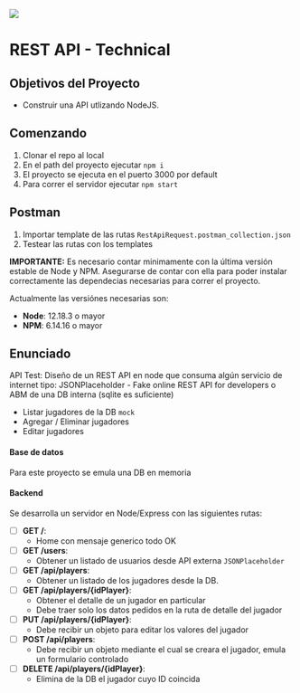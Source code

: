 <p align='left'>
    <img src='https://saasradar.b-cdn.net/wp-content/uploads/2022/03/api_rest.png' </img>
</p>

# REST API - Technical

## Objetivos del Proyecto

- Construir una API utlizando NodeJS.

## Comenzando

1.  Clonar el repo al local
2.  En el path del proyecto ejecutar `npm i`
3.  El proyecto se ejecuta en el puerto 3000 por default
4.  Para correr el servidor ejecutar `npm start`

## Postman

1.  Importar template de las rutas `RestApiRequest.postman_collection.json`
2.  Testear las rutas con los templates

**IMPORTANTE:** Es necesario contar minimamente con la última versión estable de Node y NPM. Asegurarse de contar con ella para poder instalar correctamente las dependecias necesarias para correr el proyecto.

Actualmente las versiónes necesarias son:

- **Node**: 12.18.3 o mayor
- **NPM**: 6.14.16 o mayor

## Enunciado

API Test: Diseño de un REST API en node que consuma algún servicio de internet tipo: JSONPlaceholder - Fake online REST API for developers o ABM de una DB interna (sqlite es suficiente)

- Listar jugadores de la DB `mock`
- Agregar / Eliminar jugadores
- Editar jugadores

#### Base de datos

Para este proyecto se emula una DB en memoria

#### Backend

Se desarrolla un servidor en Node/Express con las siguientes rutas:

- [ ] **GET /**:
  - Home con mensaje generico todo OK
- [ ] **GET /users**:
  - Obtener un listado de usuarios desde API externa `JSONPlaceholder`
- [ ] **GET /api/players**:
  - Obtener un listado de los jugadores desde la DB.
- [ ] **GET /api/players/{idPlayer}**:
  - Obtener el detalle de un jugador en particular
  - Debe traer solo los datos pedidos en la ruta de detalle del jugador
- [ ] **PUT /api/players/{idPlayer}**:
  - Debe recibir un objeto para editar los valores del jugador
- [ ] **POST /api/players**:
  - Debe recibir un objeto mediante el cual se creara el jugador, emula un formulario controlado
- [ ] **DELETE /api/players/{idPlayer}**:
  - Elimina de la DB el jugador cuyo ID coincida
